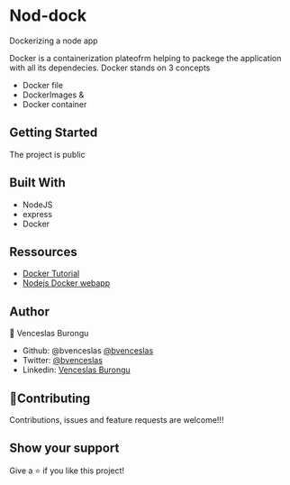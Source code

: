 # Nod-dock
Dockerizing a node app

Docker is a containerization plateofrm helping to packege the application with all its dependecies.
Docker stands on 3 concepts
- Docker file
- DockerImages &
- Docker container

## Getting Started

The project is public

## Built With

- NodeJS
- express
- Docker
 
 ## Ressources

- [Docker Tutorial](https://www.docker.com/101-tutorial)
- [Nodejs Docker webapp](https://nodejs.org/en/docs/guides/nodejs-docker-webapp/)

## Author

👤 Venceslas Burongu

- Github: @bvenceslas [@bvenceslas](https://github.com/bvenceslas)
- Twitter: [@bvenceslas](https://twitter.com/bvenceslas)
- Linkedin: [Venceslas Burongu](https://www.linkedin.com/in/venceslas-burongu-8271b519a/)

## 🤝Contributing

Contributions, issues and feature requests are welcome!!!

## Show your support

Give a ⭐️ if you like this project!

